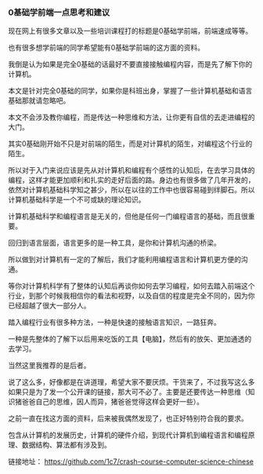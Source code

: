 ### 0基础学前端一点思考和建议
现在网上有很多文章以及一些培训课程打的标题是0基础学前端，前端速成等等。

也有很多想学前端的同学希望能有0基础学前端的这方面的资料。



我倒是认为如果是完全0基础的话最好不要直接接触编程内容，而是先了解下你的计算机。



本文是针对完全0基础的同学，如果你是科班出身，掌握了一些计算机基础和语言基础那就请忽略吧。



本文不会涉及教你编程，而是传达一种思维和方法，让你更有自信的去走进编程的大门。



其实0基础刚开始不只是对前端的陌生，而是对计算机的陌生，对编程这个行业的陌生。

所以对于入门来说应该是先从对计算机和编程有个感性的认知后，在去学习具体的编程，这样才能更加顺利和扎实的走好后面的路。身边也有很多做了几年开发的，依然对计算机基础科学知之甚少，所以在以往的工作中也很容易碰到绊脚石。所以计算机基础科学是一个不可或缺的理论知识。



计算机基础科学和编程语言是无关的，但他是任何一门编程语言的基础，而且很重要。



回归到语言层面，语言更多的是一种工具，是你和计算机沟通的桥梁。

所以做到对计算机有一定的了解后，我们才能利用编程语言和计算机更方便的沟通。



等你对计算机科学有了整体的认知后再谈你如何去学习编程，如何去踏入前端这个行业，到那个时候我相信你的看法和视野，以及自信的程度是完全不同的，因为你已经超越了很大一部分人。



踏入编程行业有很多种方法，一种是快速的接触语言知识，一路狂奔。

一种是先整体的了解下以后用来吃饭的工具【电脑】，然后有的放矢、更加通透的去学习。

当然这里我推荐的是后者。


说了这么多，好像都是在讲道理，希望大家不要厌烦。干货来了，不过我写这么多如果只是为了发一个公开课的链接，那大可不必了。主要是还要传达一种思维（知识猪爸爸自己的思维，因人而异，猪爸爸觉得这样会更好一些）。

之前一直在找这方面的资料，后来被我偶然发现了，也正好特别符合我的要求。

包含从计算机的发展历史，计算机的硬件介绍，到现代计算机到编程语言和编程原理、数据结构、算法都有涉及到。

链接地址：
https://github.com/1c7/crash-course-computer-science-chinese
